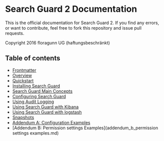 <!---
Copryight 2016 floragunn UG (haftungsbeschränkt)
-->

# Search Guard 2 Documentation

This is the official documentation for Search Guard 2. If you find any errors, or want to contribute, feel free to fork this repository and issue pull requests.

Copyright 2016 floragunn UG (haftungsbeschränkt)

## Table of contents

* [Frontmatter](frontmatter.md)
* [Overview](overview.md)
* [Quickstart](quickstart.md)
* [Installing Search Guard](installation.md)
* [Search Guard Main Concepts](concepts.md)
* [Configuring Search Guard](configuration.md)
* [Using Audit Logging](auditlogging.md)
* [Using Search Guard with Kibana](kibana.md)
* [Using Search Guard with logstash](logstash.md)
* [Snapshots](snapshots.md)
* [Addendum A: Configuration Examples](addendum_a_configuration_examples.md)
* [Addendum B: Permission settings Examples](addendum_b_permission settings examples.md)
